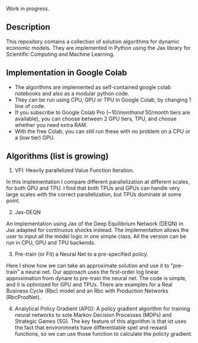 Work in progress.

## Description

This repository contains a collection of solution algorithms for dynamic economic models. They are implemented in Python using the Jax library for Scientific Computing and Machine Learning.

## Implementation in Google Colab

-   The algorithms are implemented as self-contained google colab notebooks and also as a modular python code.
-   They can be run using CPU, GPU or TPU in Google Colab, by changing 1 line of code.
-   If you subscribe to Google Colab Pro (~$10/month and ~$50/month tiers are available), you can choose between 2 GPU tiers, TPU, and choose whether you need extra RAM.
-   With the free Colab, you can still run these with no problem on a CPU or a (low tier) GPU.

## Algorithms (list is growing)

1. VFI: Heavily parallelized Value Function Iteration.

In this implementation I compare different parallelization at different scales, for both GPU and TPU.
I find that both TPUs and GPUs can handle very large scales with the correct parallelization, but TPUs dominate at some point.

2. Jax-DEQN

An implementation using Jax of the Deep Equilibrium Network (DEQN) in Jax adapted for continuous shocks instead.
The implementation allows the user to input all the model logic in one simple class.
All the version can be run in CPU, GPU and TPU backends.

3. Pre-train (or Fit) a Neural Net to a pre-specified policy.

Here I show how we can take an approximate solution
and use it to "pre-train" a neural net.
Our approach uses the first-order log linear approximation from dynare to pre-train the neural net.
The code is simple, and it is optimized for GPU and TPUs.
There are examples for a Real Business Cycle (Rbc) model and an Rbc with Production Networks (RbcProdNet).

4. Analytical Policy Gradient (APG): A policy gradient algorithm for training neural networks to sole Markov Decision Processes (MDPs) and Strategic Games (SG). The key feature of this algorithm is that ist uses the fact that environmnets have differentiable spet and reward functions, so we can use those function to calculate the policty gradient.
